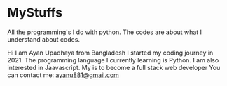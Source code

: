 # MyStuffs
All the programming's I do with python. The codes are about what I understand about codes.

Hi I am Ayan Upadhaya from Bangladesh
I started my coding journey in 2021.
The programming language I currently learning is Python.
I am also interested in Jaavascript.
My is to become a full stack web developer
You can contact me: ayanu881@gmail.com

